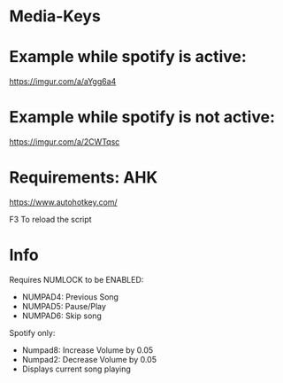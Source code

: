 # Media-Keys

# Example while spotify is active:
https://imgur.com/a/aYgg6a4
# Example while spotify is not active:
https://imgur.com/a/2CWTqsc

# Requirements: AHK
https://www.autohotkey.com/

F3 To reload the script

# Info
Requires NUMLOCK to be ENABLED:
- NUMPAD4: Previous Song
- NUMPAD5: Pause/Play
- NUMPAD6: Skip song

Spotify only:
- Numpad8: Increase Volume by 0.05
- Numpad2: Decrease Volume by 0.05
- Displays current song playing
